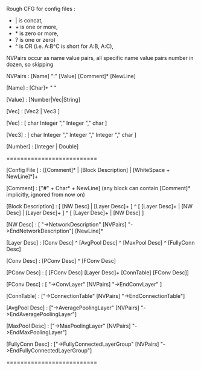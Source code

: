 Rough CFG for config files :

* | is concat, 
* \+ is one or more, 
* \* is zero or more, 
* ? is one or zero)
* ^ is OR (i.e. A:B^C is short for A:B, A:C), 

NVPairs occur as name value pairs, all specific name value pairs number in dozen, so skipping

NVPairs : [Name] ":" [Value] [Comment]* [NewLine]

[Name]  : [Char]+ " "

[Value] : [Number|Vec|String]

[Vec] : [Vec2 | Vec3 ]

[Vec] : [ char Integer "," Integer "," char ]

[Vec3] : [ char Integer "," Integer "," Integer "," char ]

[Number] : [Integer | Double] 

==========================

[Config File ] :  [[Comment]* | [Block Description] | [WhiteSpace + NewLine]*]+

[Comment] : ["#" + Char* + NewLine] (any block can contain [Comment]* implicitly, ignored from now on)
 
[Block Description] : [ [NW Desc] |  [Layer Desc]+ ] ^ [ [Layer Desc]+ | [NW Desc] | [Layer Desc]+ ] ^ [ [Layer Desc]+ | [NW Desc] ]

[NW Desc] : [ "->NetworkDescription" [NVPairs] "->EndNetworkDescription"] [NewLine]*

[Layer Desc] : [Conv Desc] ^ [AvgPool Desc] ^ [MaxPool Desc] ^ [FullyConn Desc]

[Conv Desc] : [PConv Desc] ^ [FConv Desc]

[PConv Desc] : [  [FConv Desc] [Layer Desc]+ [ConnTable] [FConv Desc]]

[FConv Desc] : [  "->ConvLayer" [NVPairs] "->EndConvLayer" ]

[ConnTable] : ["->ConnectionTable" [NVPairs] "->EndConnectionTable"]

[AvgPool Desc] : ["->AveragePoolingLayer" [NVPairs] "->EndAveragePoolingLayer"]

[MaxPool Desc] : ["->MaxPoolingLayer" [NVPairs] "->EndMaxPoolingLayer"]

[FullyConn Desc] : ["->FullyConnectedLayerGroup" [NVPairs] "->EndFullyConnectedLayerGroup"]


==========================
